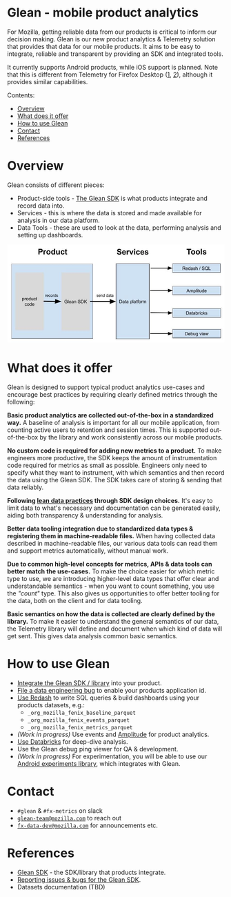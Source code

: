 # Glean - mobile product analytics

For Mozilla, getting reliable data from our products is critical to inform our decision making. Glean is our new product analytics & Telemetry solution that provides that data for our mobile products.
It aims to be easy to integrate, reliable and transparent by providing an SDK and integrated tools.

It currently supports Android products, while iOS support is planned.
Note that this is different from Telemetry for Firefox Desktop ([1](https://firefox-source-docs.mozilla.org/toolkit/components/telemetry/telemetry/index.html), [2](https://docs.telemetry.mozilla.org/concepts/choosing_a_dataset.html)), although it provides similar capabilities.

Contents:

*   [Overview](#overview)
*   [What does it offer](#what-does-it-offer)
*   [How to use Glean](#how-to-use-glean)
*   [Contact](#contact)
*   [References](#references)

# Overview

Glean consists of different pieces:

*   Product-side tools - [The Glean SDK](https://github.com/mozilla-mobile/android-components/blob/master/components/service/glean/README.md) is what products integrate and record data into.
*   Services - this is where the data is stored and made available for analysis in our data platform.
*   Data Tools - these are used to look at the data, performing analysis and setting up dashboards.

![drawing](../assets/Glean_overview.jpg)

# What does it offer

Glean is designed to support typical product analytics use-cases and encourage best practices by requiring clearly defined metrics through the following:

**Basic product analytics are collected out-of-the-box in a standardized way.**
A baseline of analysis is important for all our mobile application, from counting active users to retention and session times. This is supported out-of-the-box by the library and work consistently across our mobile products.

**No custom code is required for adding new metrics to a product.**
To make engineers more productive, the SDK keeps the amount of instrumentation code required for metrics as small as possible. Engineers only need to specify what they want to instrument, with which semantics and then record the data using the Glean SDK. The SDK takes care of storing & sending that data reliably.

**Following [lean data practices](https://leandatapractices.com/) through SDK design choices.**
It's easy to limit data to what's necessary and documentation can be generated easily, aiding both transparency & understanding for analysis.

**Better data tooling integration due to standardized data types & registering them in machine-readable files.**
When having collected data described in machine-readable files, our various data tools can read them and support metrics automatically, without manual work.

**Due to common high-level concepts for metrics, APIs & data tools can better match the use-cases.**
To make the choice easier for which metric type to use, we are introducing higher-level data types that offer clear and understandable semantics - when you want to count something, you use the _"count"_ type. This also gives us opportunities to offer better tooling for the data, both on the client and for data tooling.

**Basic semantics on how the data is collected are clearly defined by the library.**
To make it easier to understand the general semantics of our data, the Telemetry library will define and document when which kind of data will get sent. This gives data analysis common basic semantics.

# How to use Glean

*   [Integrate the Glean SDK / library](https://github.com/mozilla-mobile/android-components/blob/master/components/service/glean/README.md) into your product.
*   [File a data engineering bug](https://bugzilla.mozilla.org/enter_bug.cgi?product=Data%20Platform%20and%20Tools&component=General&short_desc=Glean:%20Enable%20application%20id%20org.mozilla.myProduct) to enable your products application id.
*   [Use Redash](https://sql.telemetry.mozilla.org/) to write SQL queries & build dashboards using your products datasets, e.g.:
    *   `_org_mozilla_fenix_baseline_parquet`
    *   `_org_mozilla_fenix_events_parquet`
    *   `_org_mozilla_fenix_metrics_parquet`
*   _(Work in progress)_ Use events and [Amplitude](https://sso.mozilla.com/amplitude) for product analytics.
*   [Use Databricks](https://sso.mozilla.com/databricks) for deep-dive analysis.
*   Use the Glean debug ping viewer for QA & development.
*   _(Work in progress)_ For experimentation, you will be able to use our [Android experiments library](https://github.com/mozilla-mobile/android-components/blob/master/components/service/experiments/README.md), which integrates with Glean.

# Contact

*   `#glean` & `#fx-metrics` on slack
*   [`glean-team@mozilla.com`](mailto:glean-team@mozilla.com) to reach out
*   [`fx-data-dev@mozilla.com`](mailto:fx-data-dev@mozilla.com) for announcements etc.

# References

*   [Glean SDK](https://github.com/mozilla-mobile/android-components/blob/master/components/service/glean/) - the SDK/library that products integrate.
*   [Reporting issues & bugs for the Glean SDK](https://bugzilla.mozilla.org/enter_bug.cgi?product=Data%20Platform%20and%20Tools&component=Glean%3A%20SDK).
*   Datasets documentation (TBD)
